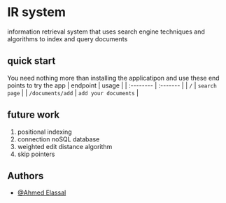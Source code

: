 
# IR system

information retrieval system that uses search engine techniques and algorithms to index and query documents


## quick start
You need nothing more than installing the applicatipon and use these end points to try the app
| endpoint | usage     | 
| :-------- | :------- | 
| `/`      | `search page` |
| `/documents/add`      | `add your documents` |

## future work
1. positional indexing
2. connection noSQL database
3. weighted edit distance algorithm
4. skip pointers
## Authors

- [@Ahmed Elassal](https://www.github.com/ahmedelassal0)

